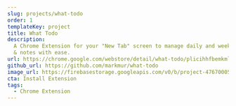 ```yaml
---
slug: projects/what-todo
order: 1
templateKey: project
title: What Todo
description:
  A Chrome Extension for your "New Tab" screen to manage daily and weekly tasks
  & notes with ease.
url: https://chrome.google.com/webstore/detail/what-todo/plicihhfbemkmlkclkifeeepocjiogcg
github_url: https://github.com/markmur/what-todo
image_url: https://firebasestorage.googleapis.com/v0/b/project-4767000521921178323.appspot.com/o/projects%2Fresized%2Fwhat-todo_1200x1500?alt=media&token=42617801-fa05-4726-99d3-9565dd1649f5
cta: Install Extension
tags:
  - Chrome Extension
---
```

